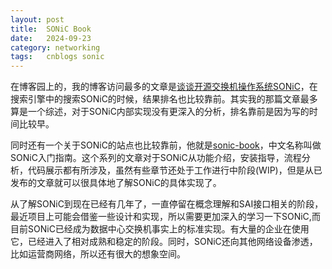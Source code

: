 ```yaml
---
layout: post
title:  SONiC Book
date:   2024-09-23
category: networking 
tags:   cnblogs sonic 
---
```


在博客园上的，我的博客访问最多的文章是[谈谈开源交换机操作系统SONiC](https://www.cnblogs.com/lionelgeng/p/16330586.html)，在搜索引擎中的搜索SONiC的时候，结果排名也比较靠前。其实我的那篇文章最多算是一个综述，对于SONiC内部实现没有更深入的分析，排名靠前是因为写的时间比较早。

同时还有一个关于SONiC的站点也比较靠前，他就是[sonic-book](https://r12f.com/sonic-book)，中文名称叫做SONiC入门指南。这个系列的文章对于SONiC从功能介绍，安装指导，流程分析，代码展示都有所涉及，虽然有些章节还处于工作进行中阶段(WIP)，但是从已发布的文章就可以很具体地了解SONiC的具体实现了。

从了解SONiC到现在已经有几年了，一直停留在概念理解和SAI接口相关的阶段，最近项目上可能会借鉴一些设计和实现，所以需要更加深入的学习一下SONiC,而目前SONiC已经成为数据中心交换机事实上的标准实现。有大量的企业在使用它，已经进入了相对成熟和稳定的阶段。同时，SONiC还向其他网络设备渗透，比如运营商网络，所以还有很大的想象空间。
